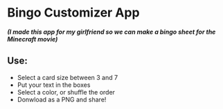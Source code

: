 # Bingo Customizer App
***(I made this app for my girlfriend so we can make a bingo sheet for the Minecraft movie)***

## Use:
- Select a card size between 3 and 7
- Put your text in the boxes
- Select a color, or shuffle the order
- Donwload as a PNG and share!